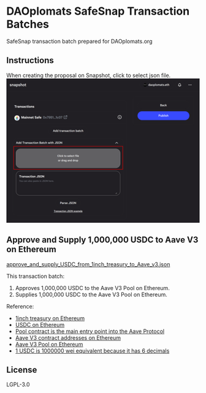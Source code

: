 # DAOplomats SafeSnap Transaction Batches
SafeSnap transaction batch prepared for DAOplomats.org

## Instructions
When creating the proposal on Snapshot, click to select json file.
![Select Transaction Batch File](resources/select-transaction-batch-file.png)

## Approve and Supply 1,000,000 USDC to Aave V3 on Ethereum
[approve_and_supply_USDC_from_1inch_treasury_to_Aave_v3.json](https://github.com/MantisClone/daoplomats-safe-tasks/blob/master/approve_and_supply_USDC_from_1inch_treasury_to_Aave_v3.json)

This transaction batch:
1. Approves 1,000,000 USDC to the Aave V3 Pool on Ethereum.
2. Supplies 1,000,000 USDC to the Aave V3 Pool on Ethereum.

Reference:
* [1inch treasury on Ethereum](https://etherscan.io/address/0x7951c7ef839e26F63DA87a42C9a87986507f1c07)
* [USDC on Ethereum](https://etherscan.io/address/0xa0b86991c6218b36c1d19d4a2e9eb0ce3606eb48)
* [Pool contract is the main entry point into the Aave Protocol](https://docs.aave.com/developers/getting-started/contracts-overview#pool)
* [Aave V3 contract addresses on Ethereum](https://docs.aave.com/developers/deployed-contracts/v3-mainnet/ethereum-mainnet)
* [Aave V3 Pool on Ethereum](https://etherscan.io/address/0x87870Bca3F3fD6335C3F4ce8392D69350B4fA4E2)
* [1 USDC is 1000000 wei equivalent because it has 6 decimals](https://ethereum.stackexchange.com/a/127461)


## License
LGPL-3.0
